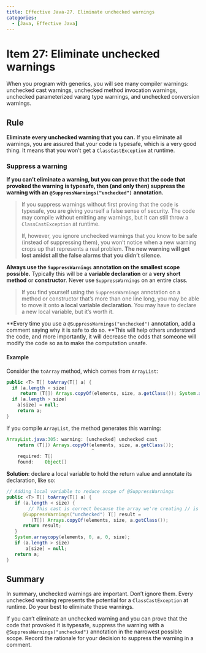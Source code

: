 ```yaml
---
title: Effective Java-27. Eliminate unchecked warnings
categories:
  - [Java, Effective Java]
---
```


# Item 27: Eliminate unchecked warnings

When you program with generics, you will see many compiler warnings: unchecked cast warnings, unchecked method invocation warnings, unchecked parameterized vararg type warnings, and unchecked conversion warnings.

## Rule

**Eliminate every unchecked warning that you can.** If you eliminate all warnings, you are assured that your code is typesafe, which is a very good thing. It means that you won’t get a `ClassCastException` at runtime.

### Suppress a warning

**If you can’t eliminate a warning, but you can prove that the code that provoked the warning is typesafe, then (and only then) suppress the warning with an** **`@SuppressWarnings("unchecked")`** **annotation.**

> If you suppress warnings without first proving that the code is typesafe, you are giving yourself a false sense of security. The code may compile without emitting any warnings, but it can still throw a `ClassCastException` at runtime. 
>
> If, however, you ignore unchecked warnings that you know to be safe (instead of suppressing them), you won’t notice when a new warning crops up that represents a real problem. **The new warning will get lost amidst all the false alarms that you didn’t silence.**

**Always use the** **`SuppressWarnings`** **annotation on the smallest scope possible.** Typically this will be a **variable declaration** or a **very short method** or **constructor**. Never use `SuppressWarnings` on an entire class.

> If you find yourself using the `SuppressWarnings` annotation on a method or constructor that’s more than one line long, you may be able to move it onto **a local variable declaration**. You may have to declare a new local variable, but it’s worth it.

**Every time you use a `@SuppressWarnings("unchecked")` annotation, add a comment saying why it is safe to do so. **This will help others understand the code, and more importantly, it will decrease the odds that someone will modify the code so as to make the computation unsafe.

#### Example

Consider the `toArray` method, which comes from `ArrayList`:

```java
public <T> T[] toArray(T[] a) {
  if (a.length < size)
 	 return (T[]) Arrays.copyOf(elements, size, a.getClass()); System.arraycopy(elements, 0, a, 0, size);
  if (a.length > size)
    a[size] = null;
	return a;
}
```

If you compile `ArrayList`, the method generates this warning:

```java
ArrayList.java:305: warning: [unchecked] unchecked cast
    return (T[]) Arrays.copyOf(elements, size, a.getClass());
                               ^
    required: T[]
    found:    Object[]
```

**Solution**: declare a local variable to hold the return value and annotate its declaration, like so:

```java
// Adding local variable to reduce scope of @SuppressWarnings
public <T> T[] toArray(T[] a) {
   if (a.length < size) {
    	// This cast is correct because the array we're creating // is of the same type as the one passed in, which is T[]. 
      @SuppressWarnings("unchecked") T[] result =
         (T[]) Arrays.copyOf(elements, size, a.getClass());
      return result;
   }
   System.arraycopy(elements, 0, a, 0, size);
   if (a.length > size)
       a[size] = null;
   return a;
}
```

## Summary

In summary, unchecked warnings are important. Don’t ignore them. Every unchecked warning represents the potential for a `ClassCastException` at runtime. Do your best to eliminate these warnings. 

If you can’t eliminate an unchecked warning and you can prove that the code that provoked it is typesafe, suppress the warning with a `@SuppressWarnings("unchecked")` annotation in the narrowest possible scope. Record the rationale for your decision to suppress the warning in a comment.